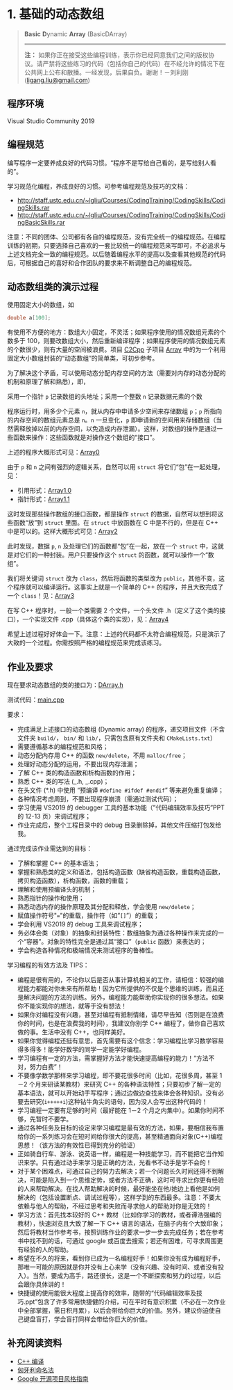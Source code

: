 # 1. 基础的动态数组

> **Basic** **D**ynamic **Array** (BasicDArray)
>
> ---
>
> **注：** 如果你正在接受这些编程训练，表示你已经同意我们之间的版权协议。请严禁将这些练习的代码（包括你自己的代码）在不经允许的情况下在公共网上公布和散播。一经发现，后果自负。谢谢！－刘利刚 (ligang.liu@gmail.com)

## 程序环境

Visual Studio Community 2019

## 编程规范

编写程序一定要养成良好的代码习惯。“程序不是写给自己看的，是写给别人看的”。

学习规范化编程，养成良好的习惯。可参考编程规范及技巧的文档：

-   http://staff.ustc.edu.cn/~lgliu/Courses/CodingTraining/CodingSkills/CodingSkills.rar
-   http://staff.ustc.edu.cn/~lgliu/Courses/CodingTraining/CodingSkills/CodingBasicSkills.rar

注意：不同的团体、公司都有各自的编程规范，没有完全统一的编程规范。在编程训练的初期，只要选择自己喜欢的一套比较统一的编程规范来写即可，不必追求与上述文档完全一致的编程规范。以后随着编程水平的提高以及查看其他规范的代码后，可根据自己的喜好和合作团队的要求来不断调整自己的编程规范。

## 动态数组类的演示过程

使用固定大小的数组，如

```c++
double a[100];
```

有使用不方便的地方：数组大小固定，不灵活；如果程序使用的情况数组元素的个数多于 100，则要改数组大小，然后重新编译程序；如果程序使用的情况数组元素的个数很少，则有大量的空间被浪费。项目 [C2Cpp](C2Cpp/) 子项目 [Array](Array/src/Array) 中的为一个利用固定大小数组封装的“动态数组”的简单类，可初步参考。

为了解决这个矛盾，可以使用动态分配内存空间的方法（需要对内存的动态分配的机制和原理了解和熟悉），即，

采用一个指针 `p` 记录数组的头地址；采用一个整数 `n` 记录数据元素的个数

程序运行时，用多少个元素 `n`，就从内存中申请多少空间来存储数组 `p`；`p` 所指向的内存空间的数组元素总是 `n`。`n` 一旦变化，`p` 即申请新的空间用来存储数组（当然需释放掉以前的内存空间，以免造成内存泄漏）。这样，对数组的操作是通过一些函数来操作：这些函数就是对操作这个数组的“接口”。

上述的程序大概形式可见：[Array0](C2Cpp/src/Array0/)

由于 `p` 和 `n` 之间有强烈的逻辑关系，自然可以用 `struct` 将它们“包”在一起处理，见：

-   引用形式：[Array1.0](C2Cpp/src/Array1.0/)
-   指针形式：[Array1.1](C2Cpp/src/Array1.1/)

这时发现那些操作数组的接口函数，都是操作 `struct` 的数据，自然可以想到将这些函数“放”到 `struct` 里面。在 `struct` 中放函数在 C 中是不行的，但是在 C++ 中是可以的。这样大概形式可见：[Array2](C2Cpp/src/Array2/)

此时发现，数据 `p`, `n` 及处理它们的函数都“包”在一起，放在一个 `struct` 中，这就是对它们的一种封装。用户只要操作这个 `struct` 的函数，就可以操作一个“数组”。

我们将关键词 `struct` 改为 `class`，然后将函数的类型改为 `public`，其他不变，这个程序就可以编译运行。这事实上就是一个简单的 C++ 的程序，并且大致完成了一个 `class`！见：[Array3](C2Cpp/src/Array3/)

在写 C++ 程序时，一般一个类需要 2 个文件，一个头文件 .h（定义了这个类的接口），一个实现文件 .cpp（具体这个类的实现），见：[Array4](C2Cpp/src/Array4/)

希望上述过程好好体会一下。注意：上述的代码都不太符合编程规范，只是演示了大致的一个过程。你需按照严格的编程规范来完成该练习。

## 作业及要求

现在要求动态数组的类的接口为：[DArray.h](../../project/src/executables/1_BasicDArray/DArray.h)

测试代码：[main.cpp](../../project/src/executables/1_BasicDArray/main.cpp)

要求：

-   完成满足上述接口的动态数组 (Dynamic array) 的程序，递交项目文件（不含文件夹 `build/`， `bin/` 和 `lib/`，只需包含原有文件夹和 `CMakeLists.txt`）
-   需要遵循基本的编程规范和风格；
-   动态分配内存用 C++ 的函数 `new/delete`，不用 `malloc/free`；
-   处理好动态分配的运用，不要出现内存泄漏；
-   了解 C++ 类的构造函数和析构函数的作用；
-   熟悉 C++ 类的写法 (_.h, _.cpp)；
-   在头文件 (\*.h) 中使用 “预编译 `#define #ifdef #endif`” 等来避免重复编译；
-   各种情况考虑周到，不要出现程序崩溃（需通过测试代码）；
-   学习使用 VS2019 的 debugger 工具的基本功能（”代码编辑效率及技巧”PPT 的 12-13 页）来调试程序；
-   作业完成后，整个工程目录中的 debug 目录删除掉，其他文件压缩打包发给我。

通过完成该作业需达到的目标：

-   了解和掌握 C++ 的基本语法；
-   掌握和熟悉类的定义和语法，包括构造函数（缺省构造函数，重载构造函数，拷贝构造函数），析构函数，函数的重载；
-   理解和使用预编译头的机制；
-   熟悉指针的操作和使用；
-   熟悉动态内存的操作原理及其分配和释放，学会使用 `new/delete`；
-   赋值操作符号"`=`"的重载，操作符（如”`[]`”）的重载；
-   学会利用 VS2019 的 debug 工具来调试程序；
-   务必体会类（对象）的抽象和封装特性：数组抽象为通过各种操作来完成的一个“容器”。对象的特性完全是通过其“接口”（`public` 函数）来表达的；
-   学会构造各种情况和极端情况来测试程序的鲁棒性。

学习编程的有效方法及 TIPS：

-   编程是很有用的，不论你以后是否从事计算机相关的工作，请相信：较强的编程能力都能对你未来有所帮助！因为它所提供的不仅是个思维的训练，而且还是解决问题的方法的训练。另外，编程能力能帮助你实现你的很多想法。如果你不能实现你的想法，就等于没有想法！
-   如果你对编程没有兴趣，甚至对编程有抵制情绪，请尽早告知（否则是在浪费你的时间，也是在浪费我的时间），我建议你别学 C++ 编程了，做你自己喜欢做的事。生活中没有 C++，也同样美好。
-   如果你觉得编程还挺有意思，首先需要有这个信念：学习编程比学习数学容易得多得多！能学好数学的同学一定能学好编程。
-   学习编程有一定的方法，需掌握好方法才能快速提高编程的能力！“方法不对，努力白费”！
-   不要像学数学那样来学习编程，即不要花很多时间（比如，花很多周，甚至 1－2 个月来研读某教材）来研究 C++ 的各种语法特性；只要初步了解一定的基本语法，就可以开始动手写程序；通过边做边查找来体会各种知识。没有必要去研究(`i+++++i`)这种钻牛角尖的语句，因为没人会写出这种代码的！
-   学习编程一定要有足够的时间（最好能在 1－2 个月之内集中）。如果你时间不够，先暂时不要学。
-   通过各种任务及目标的设定来学习编程是最有效的方法，如果，要相信我布置给你的一系列练习会在短时间给你很大的提高，甚至精通面向对象(C++)编程思想！（该方法的有效性已得到充分的验证）
-   正如骑自行车、游泳、说英语一样，编程是一种技能学习，而不能把它当作知识来学。只有通过动手来学习是正确的方法，光看书不动手是学不会的！
-   对于某个困难点，可通过自己的努力去解决；若一个问题长久时间还得不到解决，可能是陷入到一个思维定势，或者方法不正确，这时可寻求比你更有经验的人来帮助解决。在找人帮助解决的时候，最好能坐在他/她边上看他是如何解决的（包括设置断点、调试过程等），这样学到的东西最多。注意：不要太依赖与他人的帮助，不经过思考和失败而寻求他人的帮助对你是无效的！
-   学习方法：首先找本较好的 C++ 教材（比如你学习的教材，或者谭浩强编的教材），快速浏览且大致了解一下 C++ 语言的语法，在脑子内有个大致印象；然后将教材当作参考书，按照训练作业的要求一步一步去完成任务；若在参考书中找不到的话，可通过 google 或百度去搜索；若还有困难，可寻求周围更有经验的人的帮助。
-   希望在不久的将来，看到你已成为一名编程好手！如果你没有成为编程好手，那唯一可能的原因就是你并没有上心来学（没有兴趣、没有时间、或者没有投入）。当然，要成为高手，路还很长，这是一个不断探索和努力的过程，以后会跟你具体讲的！
-   快捷键的使用能很大程度上提高你的效率，随带的“代码编辑效率及技巧.ppt”包含了许多常用快捷健的介绍，可在平时有意识积累（不必在一次作业中全部掌握，需日积月累），以后会带给你巨大的价值。另外，建议你迫使自己键盘盲打，学会盲打同样会带给你巨大的价值。

## 补充阅读资料

-   [C++ 编译](CppCompile.md)
-   [匈牙利命名法](HungarianNotation.md)
-   [Google 开源项目风格指南](https://zh-google-styleguide.readthedocs.io/en/latest/contents/)
